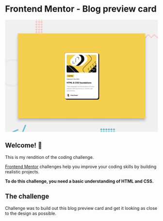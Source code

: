# Frontend Mentor - Blog preview card

![Design preview for the Blog preview card coding challenge](./preview.jpg)

## Welcome! 👋

This is my rendition of the coding challenge.

[Frontend Mentor](https://www.frontendmentor.io) challenges help you improve your coding skills by building realistic projects.

**To do this challenge, you need a basic understanding of HTML and CSS.**

## The challenge

Challenge was to build out this blog preview card and get it looking as close to the design as possible.
